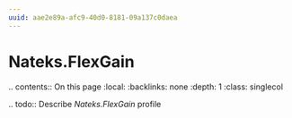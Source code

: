 ```yaml
---
uuid: aae2e89a-afc9-40d0-8181-09a137c0daea
---
```



# Nateks.FlexGain

.. contents:: On this page
    :local:
    :backlinks: none
    :depth: 1
    :class: singlecol

.. todo::
    Describe *Nateks.FlexGain* profile

